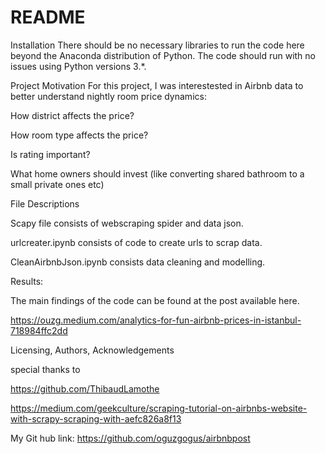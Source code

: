 # README

Installation
There should be no necessary libraries to run the code here beyond the Anaconda distribution of Python. The code should run with no issues using Python versions 3.*.

Project Motivation
For this project, I was interestested in Airbnb data to better understand nightly room price dynamics:

How district affects the price?

How room type affects the price?

Is rating important?

What home owners should invest (like converting shared bathroom to a small private ones etc)

File Descriptions

Scapy file consists of webscraping spider and data json.

urlcreater.ipynb consists of code to create urls to scrap data.

CleanAirbnbJson.ipynb consists data cleaning and modelling.


Results:

The main findings of the code can be found at the post available here.

https://ouzg.medium.com/analytics-for-fun-airbnb-prices-in-istanbul-718984ffc2dd

Licensing, Authors, Acknowledgements

special thanks to 

https://github.com/ThibaudLamothe  

https://medium.com/geekculture/scraping-tutorial-on-airbnbs-website-with-scrapy-scraping-with-aefc826a8f13


My Git hub link: https://github.com/oguzgogus/airbnbpost
